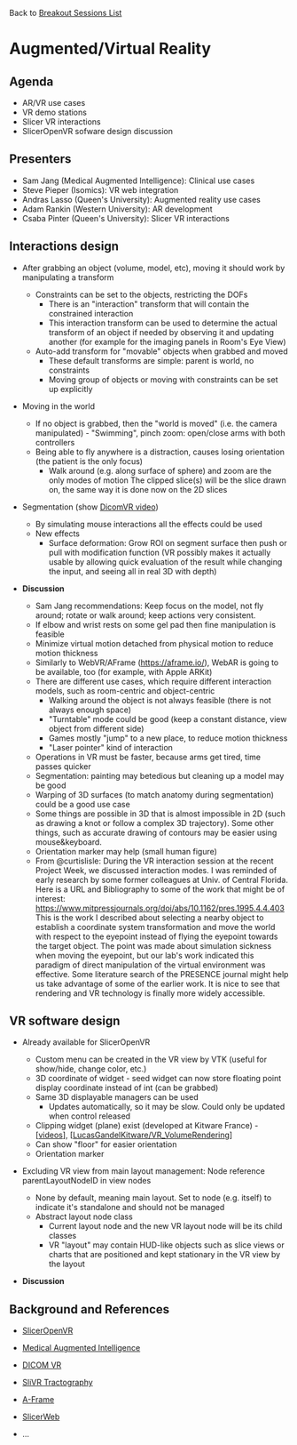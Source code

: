 Back to [Breakout Sessions List](../README.md#BreakoutSessions)

# Augmented/Virtual Reality

## Agenda
* AR/VR use cases
* VR demo stations
* Slicer VR interactions
* SlicerOpenVR sofware design discussion

## Presenters
- Sam Jang (Medical Augmented Intelligence): Clinical use cases
- Steve Pieper (Isomics): VR web integration
- Andras Lasso (Queen's University): Augmented reality use cases
- Adam Rankin (Western University): AR development
- Csaba Pinter (Queen's University): Slicer VR interactions

## Interactions design
- After grabbing an object (volume, model, etc), moving it should work by manipulating a transform
  - Constraints can be set to the objects, restricting the DOFs
    - There is an "interaction" transform that will contain the constrained interaction
    - This interaction transform can be used to determine the actual transform of an object if needed by observing it and updating another (for example for the imaging panels in Room's Eye View)
  - Auto-add transform for "movable" objects when grabbed and moved
    - These default transforms are simple: parent is world, no constraints
    - Moving group of objects or moving with constraints can be set up explicitly
- Moving in the world
  - If no object is grabbed, then the "world is moved" (i.e. the camera manipulated)  - "Swimming", pinch zoom: open/close arms with both controllers
  - Being able to fly anywhere is a distraction, causes losing orientation (the patient is the only focus)
    - Walk around (e.g. along surface of sphere) and zoom are the only modes of motion
	The clipped slice(s) will be the slice drawn on, the same way it is done now on the 2D slices
- Segmentation (show [DicomVR video](http://www.dicomvr.com/))
  - By simulating mouse interactions all the effects could be used
  - New effects
    - Surface deformation: Grow ROI on segment surface then push or pull with modification function (VR possibly makes it actually usable by allowing quick evaluation of the result while changing the input, and seeing all in real 3D with depth)
    
- **Discussion**
  - Sam Jang recommendations: Keep focus on the model, not fly around; rotate or walk around; keep actions very consistent.
  - If elbow and wrist rests on some gel pad then fine manipulation is feasible
  - Minimize virtual motion detached from physical motion to reduce motion thickness
  - Similarly to WebVR/AFrame (https://aframe.io/), WebAR is going to be available, too (for example, with Apple ARKit)
  - There are different use cases, which require different interaction models, such as room-centric and object-centric
    - Walking around the object is not always feasible (there is not always enough space)
    - "Turntable" mode could be good (keep a constant distance, view object from different side)
    - Games mostly "jump" to a new place, to reduce motion thickness
    - "Laser pointer" kind of interaction
  - Operations in VR must be faster, because arms get tired, time passes quicker
  - Segmentation: painting may betedious but cleaning up a model may be good
  - Warping of 3D surfaces (to match anatomy during segmentation) could be a good use case
  - Some things are possible in 3D that is almost impossible in 2D (such as drawing a knot or follow a complex 3D trajectory). Some other things, such as accurate drawing of contours may be easier using mouse&keyboard.
  - Orientation marker may help (small human figure)
  - From @curtislisle:
During the VR interaction session at the recent Project Week, we discussed interaction modes.  I was reminded of early research by some former colleagues at Univ. of Central Florida.  Here is a URL and Bibliography to some of the work that might be of interest:
https://www.mitpressjournals.org/doi/abs/10.1162/pres.1995.4.4.403
This is the work I described about selecting a nearby object to establish a coordinate system transformation and move the world with respect to the eyepoint instead of flying the eyepoint towards the target object.  The point was made about simulation sickness when moving the eyepoint, but our lab's work indicated this paradigm of direct manipulation of the virtual environment was effective. 
Some literature search of the PRESENCE journal might help us take advantage of some of  the earlier work.    It is nice to see that rendering and VR technology is finally more widely accessible.


## VR software design
- Already available for SlicerOpenVR
  - Custom menu can be created in the VR view by VTK (useful for show/hide, change color, etc.)
  - 3D coordinate of widget - seed widget can now store floating point display coordinate instead of int (can be grabbed)
  - Same 3D displayable managers can be used
    - Updates automatically, so it may be slow. Could only be updated when control released
  - Clipping widget (plane) exist (developed at Kitware France) - [[videos](https://www.dropbox.com/sh/wbv5fc4yjazs84v/AADIHAdViDfoQze8TvBCkyvta?dl=0)], [[LucasGandelKitware/VR_VolumeRendering](https://gitlab.kitware.com/LucasGandelKitware/VR_VolumeRendering)]
  - Can show "floor" for easier orientation
  - Orientation marker
- Excluding VR view from main layout management: Node reference parentLayoutNodeID in view nodes
  - None by default, meaning main layout. Set to node (e.g. itself) to indicate it's standalone and should not be managed
  - Abstract layout node class
    - Current layout node and the new VR layout node will be its child classes
    - VR "layout" may contain HUD-like objects such as slice views or charts that are positioned and kept stationary in the VR view by the layout

- **Discussion**

## Background and References

- [SlicerOpenVR](https://github.com/KitwareMedical/SlicerOpenVR)
- [Medical Augmented Intelligence](http://mai.ai)
- [DICOM VR](http://www.dicomvr.com/)
- [SliVR Tractography](http://pieper.github.io/sites/slivr)
- [A-Frame](http://iframe.io)
- [SlicerWeb](http://github.com/pieper/SlicerWeb)

- ...

